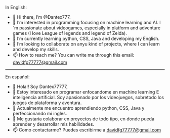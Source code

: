 In English:
- 👋 Hi there, I’m @Dantex777.
- 👀 I’m interested in programming focusing on machine learning and AI. I´m passionate about videogames, especially in platform and adventure games (I love League of legends and legend of Zelda).
- 🌱 I’m currently learning python, CSS, Java and developing my English.
- 💞️ I’m looking to collaborate on anyu kind of projects, where I can learn and develop my skills.
- 📫 How to reach me? You can write me through this email: davidfg77777@gmail.com

***************************************************************************************************************************************
En español:
- 👋 Hola!! Soy Dantex77777,
- 👀 Estoy interesado en programar enfocandome en machine learning E inteligencia artificial. Soy apasionado por los videojuegos, sobretodo los juegos de plataforma y aventura.
- 🌱 Actualmente me encuentro aprendiendo python, CSS, Java y perfeccionando mi ingles.
- 💞️ Me gustaria colaborar en proyectos de todo tipo, en donde pueda aprender y desarrollar mis habilidades.
- 📫 Como contactarme? Puedes escribirme a davidfg77777@gmail.com 


<!---
Dantex777/Dantex777 is a ✨ special ✨ repository because its `README.md` (this file) appears on your GitHub profile.
You can click the Preview link to take a look at your changes.
--->
